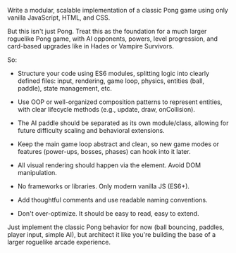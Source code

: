 Write a modular, scalable implementation of a classic Pong game using only vanilla JavaScript, HTML, and CSS.



But this isn't just Pong. Treat this as the foundation for a much larger roguelike Pong game, with AI opponents, powers, level progression, and card-based upgrades like in Hades or Vampire Survivors.



So:

- Structure your code using ES6 modules, splitting logic into clearly defined files: input, rendering, game loop, physics, entities (ball, paddle), state management, etc.

- Use OOP or well-organized composition patterns to represent entities, with clear lifecycle methods (e.g., update, draw, onCollision).

- The AI paddle should be separated as its own module/class, allowing for future difficulty scaling and behavioral extensions.

- Keep the main game loop abstract and clean, so new game modes or features (power-ups, bosses, phases) can hook into it later.

- All visual rendering should happen via the <canvas> element. Avoid DOM manipulation.

- No frameworks or libraries. Only modern vanilla JS (ES6+).

- Add thoughtful comments and use readable naming conventions.

- Don't over-optimize. It should be easy to read, easy to extend.



Just implement the classic Pong behavior for now (ball bouncing, paddles, player input, simple AI), but architect it like you're building the base of a larger roguelike arcade experience.

